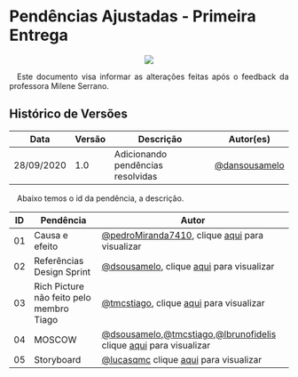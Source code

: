 # Pendências Ajustadas - Primeira Entrega

<div style="display: flex; justify-content: center; align-items:center;">
    <img src="https://unbarqdsw.github.io/2020.1_G11_SYA/assets/diagramas/sad.png">
</div>

<p align="justify">&emsp;Este documento visa informar as alterações feitas após o feedback da professora Milene Serrano.</p>

## **Histórico de Versões**
Data | Versão | Descrição | Autor(es) 
---- | ----------- | ------ | ---------
28/09/2020 | 1.0 | Adicionando pendências resolvidas | [@dansousamelo](http://github.com/dansousamelo)|

<p align="justify">&emsp;Abaixo temos o id da pendência, a descrição.</p>

ID | Pendência | Autor
---- | ----------- | ------ |
01 | Causa e efeito |[@pedroMiranda7410](http://github.com/pedroMiranda7410), clique [aqui](https://unbarqdsw.github.io/2020.1_G11_SYA/#/causa_efeito/causa_efeito) para visualizar|
02 | Referências Design Sprint |[@dsousamelo](http://github.com/dsousamelo), clique [aqui](https://unbarqdsw.github.io/2020.1_G11_SYA/#/definicao_projeto/definicao_projeto) para visualizar|
03 | Rich Picture não feito pelo membro Tiago |[@tmcstiago](http://github.com/tmcstiago), clique [aqui](https://unbarqdsw.github.io/2020.1_G11_SYA/#/rich_picture/richpicture) para visualizar|
04 | MOSCOW |[@dsousamelo](http://github.com/dsousamelo),[@tmcstiago](http://github.com/tmcstiago),[@lbrunofidelis](http://github.com/lbrunofidelis) clique [aqui](https://unbarqdsw.github.io/2020.1_G11_SYA/#/Backlog/priorizacao) para visualizar|
05 | Storyboard |[@lucasqmc](http://github.com/lucasqmc) clique [aqui](https://unbarqdsw.github.io/2020.1_G11_SYA/#/storyboard/storyboard) para visualizar|